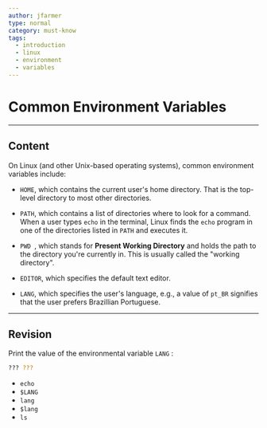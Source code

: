 ```yaml
---
author: jfarmer
type: normal
category: must-know
tags:
  - introduction
  - linux
  - environment
  - variables
---
```


# Common Environment Variables


---

## Content

On Linux (and other Unix-based operating systems), common environment variables include:

* `HOME`, which contains the current user's home directory. That is the top-level directory to most other directories.

* `PATH`, which contains a list of directories where to look for a command. When a user types `echo` in the terminal, Linux finds the `echo` program in one of the directories listed in `PATH` and executes it.

* `PWD `, which stands for **Present Working Directory** and holds the path to the directory you're currently in. This is usually called the "working directory".

* `EDITOR`, which specifies the default text editor.

* `LANG`, which specifies the user's language, e.g., a value of `pt_BR` signifies that the user prefers Brazillian Portuguese.


---

## Revision

Print the value of the environmental variable `LANG` : 

```bash
??? ???
```

* `echo`
* `$LANG`
* `lang`
* `$lang`
* `ls`
